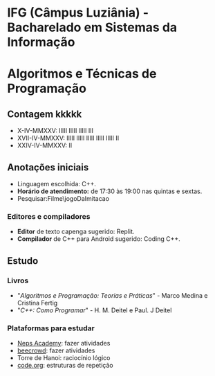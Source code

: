# IFG (Câmpus Luziânia) - Bacharelado em Sistemas da Informação
# Algoritmos e Técnicas de Programação

## Contagem kkkkk
* X-IV-MMXXV: IIIII IIIII IIIII III
* XVII-IV-MMXXV: IIIII IIIII IIIII IIIII IIIII II
* XXIV-IV-MMXXV: II

## Anotações iniciais
* Linguagem escolhida: C++.
* **Horário de atendimento:** de 17:30 às 19:00 nas quintas e sextas.
* Pesquisar:Filme\jogoDaImitacao

### Editores e compiladores
* **Editor** de texto capenga sugerido: Replit.
* **Compilador** de C++ para Android sugerido: Coding C++.

## Estudo
### Livros
* "*Algoritmos e Programação: Teorias e Práticas*" - Marco Medina e Cristina Fertig
* "*C++: Como Programar*" - H. M. Deitel e Paul. J Deitel

### Plataformas para estudar
* [Neps Academy](https://neps.academy/br/login): fazer atividades
* [beecrowd](https://judge.beecrowd.com/pt/login): fazer atividades
* Torre de Hanoi: raciocínio lógico
* [code.org](www.code.org): estruturas de repetição